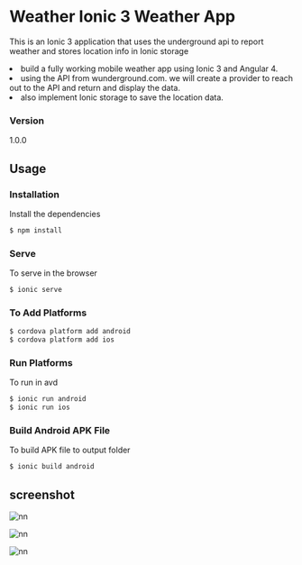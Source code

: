 # Weather Ionic 3 Weather App

This is an Ionic 3 application that uses the underground api to report weather and stores location info in Ionic storage

<li> build a fully working mobile weather app using Ionic 3 and Angular 4. </li>
<li>using the API from wunderground.com. we will create a provider to reach out to the API and return and display the data.</li>
<li> also implement Ionic storage to save the location data. </li>

### Version
1.0.0

## Usage


### Installation

Install the dependencies

```sh
$ npm install
```

### Serve
To serve in the browser

```sh
$ ionic serve
```

### To Add Platforms
```sh
$ cordova platform add android
$ cordova platform add ios
```

### Run Platforms
To run in avd

```sh
$ ionic run android
$ ionic run ios
```

### Build Android APK File
To build APK file to output folder

```sh
$ ionic build android
```


## screenshot

![nn](https://user-images.githubusercontent.com/12325386/29242255-1b073088-7fbc-11e7-9d2b-023f612175c5.JPG)

![nn](https://user-images.githubusercontent.com/12325386/29242270-56ad7d2c-7fbc-11e7-964d-8ad14a36f594.JPG)

![nn](https://user-images.githubusercontent.com/12325386/29242278-7e45012a-7fbc-11e7-8307-2d8347d496bd.JPG)

